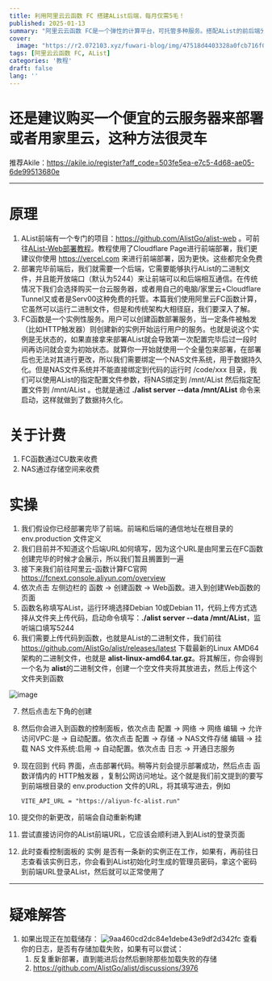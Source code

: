 ```yaml
---
title: 利用阿里云云函数 FC 搭建AList后端，每月仅需5毛！
published: 2025-01-13
summary: "阿里云云函数 FC是一个弹性的计算平台，可托管多种服务。搭配AList的前后端分离部署，实现比VPS更低的价格，得到更好的体验"
cover:
  image: "https://r2.072103.xyz/fuwari-blog/img/47518d4403328a0fcb716f0e06fc7f608e6c65b7.webp"
tags: [阿里云云函数 FC, AList]
categories: '教程'
draft: false 
lang: ''
---
```


# 还是建议购买一个便宜的云服务器来部署或者用家里云，这种方法很灵车

推荐Akile：https://akile.io/register?aff_code=503fe5ea-e7c5-4d68-ae05-6de99513680e

---

# 原理

1. AList前端有一个专门的项目：https://github.com/AlistGo/alist-web 。可前往[AList-Web部署教程](/alist-web)。教程使用了Cloudflare Page进行前端部署，我们更建议你使用 https://vercel.com 来进行前端部署，因为更快。这些都完全免费
2. 部署完毕前端后，我们就需要一个后端，它需要能够执行AList的二进制文件，并且能开放端口（默认为5244）来让前端可以和后端相互通信。在传统情况下我们会选择购买一台云服务器，或者用自己的电脑/家里云+Cloudflare Tunnel又或者是Serv00这种免费的托管。本篇我们使用阿里云FC函数计算，它虽然可以运行二进制文件，但是和传统架构大相径庭，我们要深入了解。
3. FC函数是一个实例性服务。用户可以创建函数部署服务，当一定条件被触发（比如HTTP触发器）则创建新的实例开始运行用户的服务。也就是说这个实例是无状态的，如果直接拿来部署AList就会导致第一次配置完毕后过一段时间再访问就会变为初始状态。就算你一开始就使用一个全量包来部署，在部署后也无法对其进行更改，所以我们需要绑定一个NAS文件系统，用于数据持久化。但是NAS文件系统并不能直接绑定到代码的运行时 /code/xxx 目录，我们可以使用AList的指定配置文件参数，将NAS绑定到 /mnt/AList 然后指定配置文件到 /mnt/AList 。也就是通过 **./alist server --data /mnt/AList** 命令来启动，这样就做到了数据持久化。

# 关于计费

1. FC函数通过CU数来收费
2. NAS通过存储空间来收费

# 实操

1. 我们假设你已经部署完毕了前端。前端和后端的通信地址在根目录的 env.production 文件定义
2. 我们目前并不知道这个后端URL如何填写，因为这个URL是由阿里云在FC函数创建完毕的时候才会展示，所以我们暂且搁置到一遍
3. 接下来我们前往阿里云-函数计算FC官网 https://fcnext.console.aliyun.com/overview 
4. 依次点击 左侧边栏的 函数 -> 创建函数 -> Web函数。进入到创建Web函数的页面
5. 函数名称填写AList，运行环境选择Debian 10或Debian 11，代码上传方式选择从文件夹上传代码，启动命令填写：**./alist server --data /mnt/AList**，监听端口填写5244
6. 我们需要上传代码到函数，也就是AList的二进制文件，我们前往 https://github.com/AlistGo/alist/releases/latest 下载最新的Linux AMD64架构的二进制文件，也就是 **alist-linux-amd64.tar.gz**。将其解压，你会得到一个名为 **alist**的二进制文件，创建一个空文件夹将其放进去，然后上传这个文件夹到函数

![image](https://r2.072103.xyz/fuwari-blog/img/QmdajYeRyt1u3BSmRdGx8uUHKamGDkwoRe4TmEFZsJsaqS)

7. 然后点击左下角的创建

8. 然后你会进入到函数的控制面板，依次点击 配置 -> 网络 -> 网络 编辑 -> 允许访问VPC:是 -> 自动配置。依次点击 配置 -> 存储 -> NAS文件存储 编辑 -> 挂载 NAS 文件系统:启用 -> 自动配置。依次点击 日志 -> 开通日志服务

9. 现在回到 代码 界面，点击部署代码。稍等片刻会提示部署成功，然后点击 函数详情内的 HTTP触发器 ，复制公网访问地址。这个就是我们前文提到的要写到前端根目录的 env.production 文件的URL，将其填写进去，例如
   
   ```shell
   VITE_API_URL = "https://aliyun-fc-alist.run"
   ```

10. 提交你的新更改，前端会自动重新构建

11. 尝试直接访问你的AList前端URL，它应该会顺利进入到AList的登录页面

12. 此时查看控制面板的 实例 是否有一条新的实例正在工作，如果有，再前往日志查看该实例日志，你会看到AList初始化时生成的管理员密码，拿这个密码到前端URL登录AList，然后就可以正常使用了

---

# 疑难解答

1. 如果出现正在加载储存：
   ![9aa460cd2dc84e1debe43e9df2d342fc](https://r2.072103.xyz/fuwari-blog/img/QmZVewYnKwCJzcShnkGTTVZJiTSUUSQi9u6pZ5rXRDK3rK)
   查看你的日志，是否有存储加载失败，如果有可以尝试：
   1. 反复重新部署，直到能进后台然后删除那些加载失败的存储
   2. https://github.com/AlistGo/alist/discussions/3976